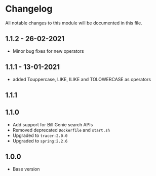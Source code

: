 # Changelog
All notable changes to this module will be documented in this file.

## 1.1.2 - 26-02-2021

- Minor bug fixes for new operators

## 1.1.1 - 13-01-2021

- added Touppercase, LIKE, ILIKE and TOLOWERCASE as operators

## 1.1.1

## 1.1.0

- Add support for Bill Genie search APIs
- Removed deprecated `Dockerfile` and `start.sh`
- Upgraded to `tracer:2.0.0`
- Upgraded to `spring:2.2.6`

## 1.0.0

- Base version
